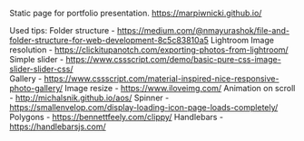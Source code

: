 Static page for portfolio presentation.
https://marpiwnicki.github.io/

Used tips:
Folder structure - https://medium.com/@nmayurashok/file-and-folder-structure-for-web-development-8c5c83810a5
Lightroom Image resolution - https://clickitupanotch.com/exporting-photos-from-lightroom/
Simple slider - https://www.cssscript.com/demo/basic-pure-css-image-slider-slider-css/  
Gallery - https://www.cssscript.com/material-inspired-nice-responsive-photo-gallery/
Image resize - https://www.iloveimg.com/
Animation on scroll - http://michalsnik.github.io/aos/
Spinner - https://smallenvelop.com/display-loading-icon-page-loads-completely/
Polygons - https://bennettfeely.com/clippy/
Handlebars - https://handlebarsjs.com/
